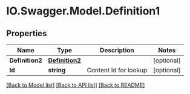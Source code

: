 # IO.Swagger.Model.Definition1
## Properties

Name | Type | Description | Notes
------------ | ------------- | ------------- | -------------
**Definition2** | [**Definition2**](Definition2.md) |  | [optional] 
**Id** | **string** | Content Id for lookup | [optional] 

[[Back to Model list]](../README.md#documentation-for-models) [[Back to API list]](../README.md#documentation-for-api-endpoints) [[Back to README]](../README.md)

